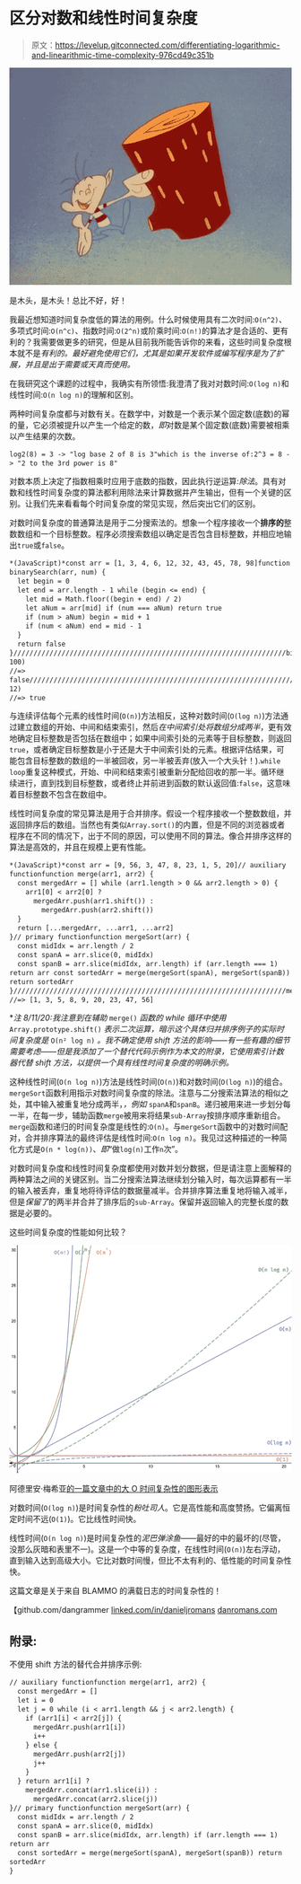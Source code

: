 # 区分对数和线性时间复杂度

> 原文：<https://levelup.gitconnected.com/differentiating-logarithmic-and-linearithmic-time-complexity-976cd49c351b>

![](img/6f6666da4dbbd418cc04f94bdeae26d5.png)

是木头，是木头！总比不好，好！

我最近想知道时间复杂度低的算法的用例。什么时候使用具有二次时间:`O(n^2)`、多项式时间:`O(n^c)`、指数时间:`O(2^n)`或阶乘时间:`O(n!)`的算法才是合适的、更有利的？我需要做更多的研究，但是从目前我所能告诉你的来看，这些时间复杂度根本就不是*有利的。最好避免使用它们，尤其是如果开发软件或编写程序是为了扩展，并且是出于需要或天真而使用。*

在我研究这个课题的过程中，我确实有所领悟:我澄清了我对对数时间:`O(log n)`和线性时间:`O(n log n)`的理解和区别。

两种时间复杂度都与对数有关。在数学中，对数是一个表示某个固定数(底数)的幂的量，它必须被提升以产生一个给定的数，*即*对数是某个固定数(底数)需要被相乘以产生结果的次数。

```
log2(8) = 3 -> "log base 2 of 8 is 3"which is the inverse of:2^3 = 8 -> "2 to the 3rd power is 8"
```

对数本质上决定了指数相乘时应用于底数的指数，因此执行逆运算:*除法*。具有对数和线性时间复杂度的算法都利用除法来计算数据并产生输出，但有一个关键的区别。让我们先来看看每个时间复杂度的常见实现，然后突出它们的区别。

对数时间复杂度的普通算法是用于二分搜索法的。想象一个程序接收一个**排序的**整数数组和一个目标整数。程序必须搜索数组以确定是否包含目标整数，并相应地输出`true`或`false`。

```
*(JavaScript)*const arr = [1, 3, 4, 6, 12, 32, 43, 45, 78, 98]function binarySearch(arr, num) {
  let begin = 0
  let end = arr.length - 1 while (begin <= end) {
    let mid = Math.floor((begin + end) / 2)
    let aNum = arr[mid] if (num === aNum) return true
    if (num > aNum) begin = mid + 1
    if (num < aNum) end = mid - 1
  }
  return false
}////////////////////////////////////////////////////////////////////binarySearch(arr, 100)
//=> false////////////////////////////////////////////////////////////////////binarySearch(arr, 12)
//=> true
```

与连续评估每个元素的线性时间(`O(n)`)方法相反，这种对数时间(`O(log n)`)方法通过建立数组的开始、中间和结束索引，然后*在中间索引处将数组分成两半*，更有效地确定目标整数是否包括在数组中；如果中间索引处的元素等于目标整数，则返回`true`，或者确定目标整数是小于还是大于中间索引处的元素。根据评估结果，可能包含目标整数的数组的一半被回收，另一半被丢弃(放入一个大头针！).`while loop`重复这种模式，开始、中间和结束索引被重新分配给回收的那一半。循环继续进行，直到找到目标整数，或者终止并前进到函数的默认返回值:`false`，这意味着目标整数不包含在数组中。

线性时间复杂度的常见算法是用于合并排序。假设一个程序接收一个整数数组，并返回排序后的数组。当然也有类似`Array.sort()`的内置，但是不同的浏览器或者程序在不同的情况下，出于不同的原因，可以使用不同的算法。像合并排序这样的算法是高效的，并且在规模上更有性能。

```
*(JavaScript)*const arr = [9, 56, 3, 47, 8, 23, 1, 5, 20]// auxiliary functionfunction merge(arr1, arr2) {
  const mergedArr = [] while (arr1.length > 0 && arr2.length > 0) {
    arr1[0] < arr2[0] ?
      mergedArr.push(arr1.shift()) :
        mergedArr.push(arr2.shift())
  }
  return [...mergedArr, ...arr1, ...arr2]
}// primary functionfunction mergeSort(arr) {
  const midIdx = arr.length / 2
  const spanA = arr.slice(0, midIdx)
  const spanB = arr.slice(midIdx, arr.length) if (arr.length === 1) return arr const sortedArr = merge(mergeSort(spanA), mergeSort(spanB)) return sortedArr
}////////////////////////////////////////////////////////////////////mergeSort(arr)
//=> [1, 3, 5, 8, 9, 20, 23, 47, 56]
```

**注 8/11/20:我注意到在辅助* `merge()` *函数的 while 循环中使用* `Array.prototype.shift()` *表示二次运算，暗示这个具体归并排序例子的实际时间复杂度是* `O(n² log n)` *。我不确定使用 shift 方法的影响——有一些有趣的细节需要考虑——但是我添加了一个替代代码示例作为本文的附录，它使用索引计数器代替 shift 方法，以提供一个具有线性时间复杂度的明确示例。*

这种线性时间(`O(n log n)`)方法是线性时间(`O(n)`)和对数时间(`O(log n)`)的组合。`mergeSort`函数利用指示对数时间复杂度的除法。注意与二分搜索法算法的相似之处，其中输入被重复地分成两半，*，例如* `spanA`和`spanB`。递归被用来进一步划分每一半，在每一步，辅助函数`merge`被用来将结果`sub-Array`按排序顺序重新组合。`merge`函数和递归的时间复杂度是线性的:`O(n)`。与`mergeSort`函数中的对数时间配对，合并排序算法的最终评估是线性时间:`O(n log n)`。我见过这种描述的一种简化方式是`O(n * log(n))`、*即*“做`log(n)`工作`n`次”。

对数时间复杂度和线性时间复杂度都使用对数并划分数据，但是请注意上面解释的两种算法之间的关键区别。当二分搜索法算法继续划分输入时，每次运算都有一半的输入被丢弃，重复地将待评估的数据量减半。合并排序算法重复地将输入减半，但是*保留了*的两半并合并了排序后的`sub-Array`。保留并返回输入的完整长度的数据是必要的。

这些时间复杂度的性能如何比较？

![](img/b38b449b177a1794c93ec69985b3f251.png)

阿德里安·梅希亚[的一篇文章中的大 O 时间复杂性的图形表示](https://adrianmejia.com/most-popular-algorithms-time-complexity-every-programmer-should-know-free-online-tutorial-course/)

对数时间(`O(log n)`)是时间复杂性的*粉吐司人*。它是高性能和高度赞扬。它偏离恒定时间不远(`O(1)`)。它比线性时间快。

线性时间(`O(n log n)`)是时间复杂性的*泥巴弹涂鱼*——最好的中的最坏的(尽管，没那么灰暗和表里不一)。这是一个中等的复杂度，在线性时间(`O(n)`)左右浮动，直到输入达到高级大小。它比对数时间慢，但比不太有利的、低性能的时间复杂性快。

这篇文章是关于来自 BLAMMO 的满载日志的时间复杂性的！

【github.com/dangrammer
[linked.com/in/danieljromans](https://www.linkedin.com/in/danieljromans/)
[danromans.com](http://danromans.com/)

## 附录:

不使用 shift 方法的替代合并排序示例:

```
// auxiliary functionfunction merge(arr1, arr2) {
  const mergedArr = []
  let i = 0
  let j = 0 while (i < arr1.length && j < arr2.length) {
    if (arr1[i] < arr2[j]) {
      mergedArr.push(arr1[i])
      i++
    } else {
      mergedArr.push(arr2[j])
      j++
    }
  } return arr1[i] ?
    mergedArr.concat(arr1.slice(i)) :
      mergedArr.concat(arr2.slice(j))
}// primary functionfunction mergeSort(arr) {
  const midIdx = arr.length / 2
  const spanA = arr.slice(0, midIdx)
  const spanB = arr.slice(midIdx, arr.length) if (arr.length === 1) return arr
  const sortedArr = merge(mergeSort(spanA), mergeSort(spanB)) return sortedArr
}
```